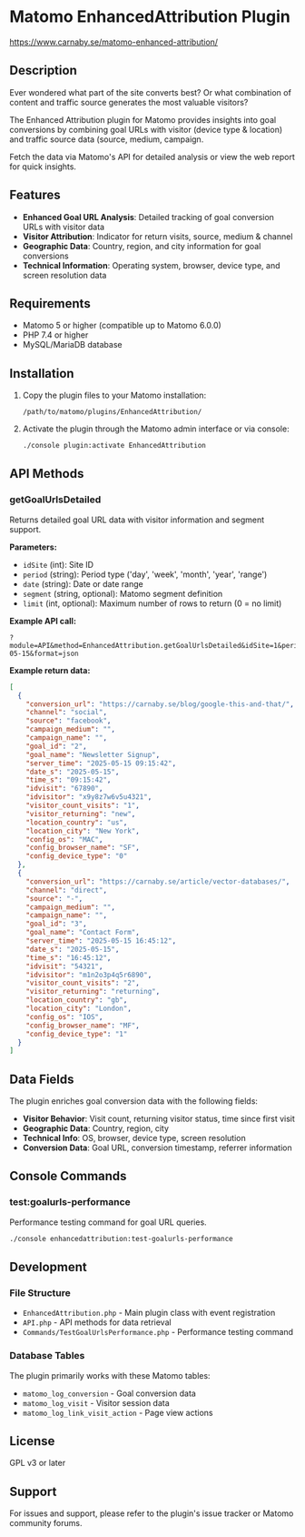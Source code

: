 # Matomo EnhancedAttribution Plugin

https://www.carnaby.se/matomo-enhanced-attribution/

## Description

Ever wondered what part of the site converts best? Or what combination of content and traffic source generates the most
valuable visitors?

The Enhanced Attribution plugin for Matomo provides insights into goal conversions by combining goal URLs
with visitor (device type & location) and traffic source data (source, medium, campaign.

Fetch the data via Matomo's API for detailed analysis or view the web report for quick insights.

## Features

- **Enhanced Goal URL Analysis**: Detailed tracking of goal conversion URLs with visitor data
- **Visitor Attribution**: Indicator for return visits, source, medium & channel 
- **Geographic Data**: Country, region, and city information for goal conversions
- **Technical Information**: Operating system, browser, device type, and screen resolution data

## Requirements

- Matomo 5 or higher (compatible up to Matomo 6.0.0)
- PHP 7.4 or higher
- MySQL/MariaDB database

## Installation

1. Copy the plugin files to your Matomo installation:
   ```
   /path/to/matomo/plugins/EnhancedAttribution/
   ```

2. Activate the plugin through the Matomo admin interface or via console:
   ```bash
   ./console plugin:activate EnhancedAttribution
   ```

## API Methods

### getGoalUrlsDetailed

Returns detailed goal URL data with visitor information and segment support.

**Parameters:**
- `idSite` (int): Site ID
- `period` (string): Period type ('day', 'week', 'month', 'year', 'range')
- `date` (string): Date or date range
- `segment` (string, optional): Matomo segment definition
- `limit` (int, optional): Maximum number of rows to return (0 = no limit)

**Example API call:**
```
?module=API&method=EnhancedAttribution.getGoalUrlsDetailed&idSite=1&period=day&date=2025-05-15&format=json
```

**Example return data:**
```json
[
  {
    "conversion_url": "https://carnaby.se/blog/google-this-and-that/",
    "channel": "social",
    "source": "facebook",
    "campaign_medium": "",
    "campaign_name": "",
    "goal_id": "2",
    "goal_name": "Newsletter Signup",
    "server_time": "2025-05-15 09:15:42",
    "date_s": "2025-05-15",
    "time_s": "09:15:42",
    "idvisit": "67890",
    "idvisitor": "x9y8z7w6v5u4321",
    "visitor_count_visits": "1",
    "visitor_returning": "new",
    "location_country": "us",
    "location_city": "New York",
    "config_os": "MAC",
    "config_browser_name": "SF",
    "config_device_type": "0"
  },
  {
    "conversion_url": "https://carnaby.se/article/vector-databases/",
    "channel": "direct",
    "source": "-",
    "campaign_medium": "",
    "campaign_name": "",
    "goal_id": "3",
    "goal_name": "Contact Form",
    "server_time": "2025-05-15 16:45:12",
    "date_s": "2025-05-15",
    "time_s": "16:45:12",
    "idvisit": "54321",
    "idvisitor": "m1n2o3p4q5r6890",
    "visitor_count_visits": "2",
    "visitor_returning": "returning",
    "location_country": "gb",
    "location_city": "London",
    "config_os": "IOS",
    "config_browser_name": "MF",
    "config_device_type": "1"
  }
]
```

## Data Fields

The plugin enriches goal conversion data with the following fields:

- **Visitor Behavior**: Visit count, returning visitor status, time since first visit
- **Geographic Data**: Country, region, city
- **Technical Info**: OS, browser, device type, screen resolution
- **Conversion Data**: Goal URL, conversion timestamp, referrer information

## Console Commands

### test:goalurls-performance

Performance testing command for goal URL queries.

```bash
./console enhancedattribution:test-goalurls-performance
```

## Development

### File Structure

- `EnhancedAttribution.php` - Main plugin class with event registration
- `API.php` - API methods for data retrieval
- `Commands/TestGoalUrlsPerformance.php` - Performance testing command

### Database Tables

The plugin primarily works with these Matomo tables:
- `matomo_log_conversion` - Goal conversion data
- `matomo_log_visit` - Visitor session data
- `matomo_log_link_visit_action` - Page view actions

## License

GPL v3 or later

## Support

For issues and support, please refer to the plugin's issue tracker or Matomo community forums.

